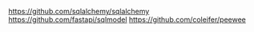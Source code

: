 https://github.com/sqlalchemy/sqlalchemy
https://github.com/fastapi/sqlmodel
https://github.com/coleifer/peewee
